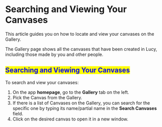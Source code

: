 # Searching and Viewing Your Canvases

This article guides you on how to locate and view your canvases on the Gallery.

The Gallery page shows all the canvases that have been created in Lucy, including those made by you and other people.

## <mark style="color:blue;">Searching and Viewing Your Canvases</mark>

&#x20;To search and view your canvases:

1. On the app **homepage**, go to the **Gallery** tab on the left.
2. Pick the Canvas from the Gallery.&#x20;
3. If there is a list of Canvases on the Gallery, you can search for the specific one by typing its name/partial name in the **Search Canvases** field.
4. Click on the desired canvas to open it in a new window.
